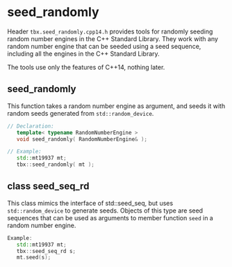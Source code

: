 # seed_randomly
Header `tbx.seed_randomly.cpp14.h` provides tools for randomly seeding random number engines in the C++ Standard Library. They work with any random number engine that can be seeded using a seed sequence, including all the engines in the C++ Standard Library.

The tools use only the features of C++14, nothing later.

## seed_randomly
This function takes a random number engine as argument, and seeds it with random seeds generated from `std::random_device`.
````cpp
// Declaration:
   template< typename RandomNumberEngine >
   void seed_randomly( RandomNumberEngine& );

// Example:
   std::mt19937 mt;
   tbx::seed_randomly( mt );
````

## class seed_seq_rd
This class mimics the interface of std::seed_seq, but uses `std::random_device` to generate seeds. Objects of this type are seed sequences that can be used as arguments to member function `seed` in a random number engine.
````cpp
Example:
   std::mt19937 mt;
   tbx::seed_seq_rd s;
   mt.seed(s);
````